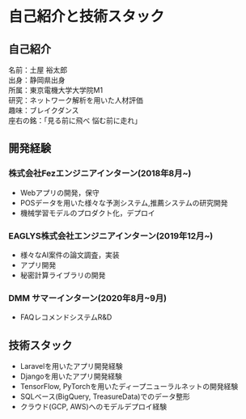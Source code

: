 # 自己紹介と技術スタック

## 自己紹介
名前：土屋 裕太郎<br>
出身：静岡県出身<br>
所属：東京電機大学大学院M1<br>
研究：ネットワーク解析を用いた人材評価<br>
趣味：ブレイクダンス<br>
座右の銘：「見る前に飛べ 悩む前に走れ」<br>

## 開発経験
### 株式会社Fezエンジニアインターン(2018年8月~)
- Webアプリの開発，保守
- POSデータを用いた様々な予測システム,推薦システムの研究開発
- 機械学習モデルのプロダクト化，デプロイ

### EAGLYS株式会社エンジニアインターン(2019年12月~)
- 様々なAI案件の論文調査，実装
- アプリ開発
- 秘密計算ライブラリの開発

### DMM サマーインターン(2020年8月~9月)
- FAQレコメンドシステムR&D

## 技術スタック
- Laravelを用いたアプリ開発経験
- Djangoを用いたアプリ開発経験
- TensorFlow, PyTorchを用いたディープニューラルネットの開発経験
- SQLベース(BigQuery, TreasureData)でのデータ整形
- クラウド(GCP, AWS)へのモデルデプロイ経験
